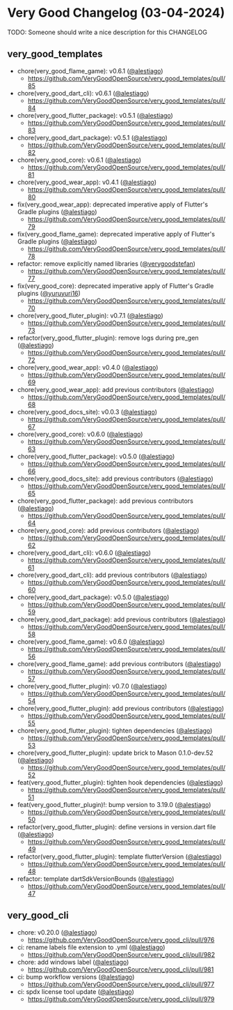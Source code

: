 # Very Good Changelog (03-04-2024)

TODO: Someone should write a nice description for this CHANGELOG

## very_good_templates
- chore(very_good_flame_game): v0.6.1 ([@alestiago](https://github.com/alestiago))
	- https://github.com/VeryGoodOpenSource/very_good_templates/pull/85
- chore(very_good_dart_cli): v0.6.1 ([@alestiago](https://github.com/alestiago))
	- https://github.com/VeryGoodOpenSource/very_good_templates/pull/84
- chore(very_good_flutter_package): v0.5.1 ([@alestiago](https://github.com/alestiago))
	- https://github.com/VeryGoodOpenSource/very_good_templates/pull/83
- chore(very_good_dart_package): v0.5.1 ([@alestiago](https://github.com/alestiago))
	- https://github.com/VeryGoodOpenSource/very_good_templates/pull/82
- chore(very_good_core): v0.6.1 ([@alestiago](https://github.com/alestiago))
	- https://github.com/VeryGoodOpenSource/very_good_templates/pull/81
- chore(very_good_wear_app): v0.4.1 ([@alestiago](https://github.com/alestiago))
	- https://github.com/VeryGoodOpenSource/very_good_templates/pull/80
- fix(very_good_wear_app): deprecated imperative apply of Flutter's Gradle plugins ([@alestiago](https://github.com/alestiago))
	- https://github.com/VeryGoodOpenSource/very_good_templates/pull/79
- fix(very_good_flame_game): deprecated imperative apply of Flutter's Gradle plugins ([@alestiago](https://github.com/alestiago))
	- https://github.com/VeryGoodOpenSource/very_good_templates/pull/78
- refactor: remove explicitly named libraries ([@verygoodstefan](https://github.com/verygoodstefan))
	- https://github.com/VeryGoodOpenSource/very_good_templates/pull/77
- fix(very_good_core): deprecated imperative apply of Flutter's Gradle plugins ([@yuruyuri16](https://github.com/yuruyuri16))
	- https://github.com/VeryGoodOpenSource/very_good_templates/pull/70
- chore(very_good_fluter_plugin): v0.7.1 ([@alestiago](https://github.com/alestiago))
	- https://github.com/VeryGoodOpenSource/very_good_templates/pull/73
- refactor(very_good_flutter_plugin): remove logs during pre_gen ([@alestiago](https://github.com/alestiago))
	- https://github.com/VeryGoodOpenSource/very_good_templates/pull/72
- chore(very_good_wear_app): v0.4.0 ([@alestiago](https://github.com/alestiago))
	- https://github.com/VeryGoodOpenSource/very_good_templates/pull/69
- chore(very_good_wear_app): add previous contributors ([@alestiago](https://github.com/alestiago))
	- https://github.com/VeryGoodOpenSource/very_good_templates/pull/68
- chore(very_good_docs_site): v0.0.3 ([@alestiago](https://github.com/alestiago))
	- https://github.com/VeryGoodOpenSource/very_good_templates/pull/67
- chore(very_good_core): v0.6.0 ([@alestiago](https://github.com/alestiago))
	- https://github.com/VeryGoodOpenSource/very_good_templates/pull/63
- chore(very_good_flutter_package): v0.5.0 ([@alestiago](https://github.com/alestiago))
	- https://github.com/VeryGoodOpenSource/very_good_templates/pull/66
- chore(very_good_docs_site): add previous contributors ([@alestiago](https://github.com/alestiago))
	- https://github.com/VeryGoodOpenSource/very_good_templates/pull/65
- chore(very_good_flutter_package): add previous contributors ([@alestiago](https://github.com/alestiago))
	- https://github.com/VeryGoodOpenSource/very_good_templates/pull/64
- chore(very_good_core): add previous contributors ([@alestiago](https://github.com/alestiago))
	- https://github.com/VeryGoodOpenSource/very_good_templates/pull/62
- chore(very_good_dart_cli): v0.6.0 ([@alestiago](https://github.com/alestiago))
	- https://github.com/VeryGoodOpenSource/very_good_templates/pull/61
- chore(very_good_dart_cli): add previous contributors ([@alestiago](https://github.com/alestiago))
	- https://github.com/VeryGoodOpenSource/very_good_templates/pull/60
- chore(very_good_dart_package): v0.5.0 ([@alestiago](https://github.com/alestiago))
	- https://github.com/VeryGoodOpenSource/very_good_templates/pull/59
- chore(very_good_dart_package): add previous contributors ([@alestiago](https://github.com/alestiago))
	- https://github.com/VeryGoodOpenSource/very_good_templates/pull/58
- chore(very_good_flame_game): v0.6.0 ([@alestiago](https://github.com/alestiago))
	- https://github.com/VeryGoodOpenSource/very_good_templates/pull/56
- chore(very_good_flame_game): add previous contributors ([@alestiago](https://github.com/alestiago))
	- https://github.com/VeryGoodOpenSource/very_good_templates/pull/57
- chore(very_good_flutter_plugin): v0.7.0 ([@alestiago](https://github.com/alestiago))
	- https://github.com/VeryGoodOpenSource/very_good_templates/pull/54
- chore(very_good_flutter_plugin): add previous contributors ([@alestiago](https://github.com/alestiago))
	- https://github.com/VeryGoodOpenSource/very_good_templates/pull/55
- chore(very_good_flutter_plugin): tighten dependencies ([@alestiago](https://github.com/alestiago))
	- https://github.com/VeryGoodOpenSource/very_good_templates/pull/53
- chore(very_good_flutter_plugin): update brick to Mason 0.1.0-dev.52 ([@alestiago](https://github.com/alestiago))
	- https://github.com/VeryGoodOpenSource/very_good_templates/pull/52
- feat(very_good_flutter_plugin): tighten hook dependencies ([@alestiago](https://github.com/alestiago))
	- https://github.com/VeryGoodOpenSource/very_good_templates/pull/51
- feat(very_good_flutter_plugin)!: bump version to 3.19.0 ([@alestiago](https://github.com/alestiago))
	- https://github.com/VeryGoodOpenSource/very_good_templates/pull/50
- refactor(very_good_flutter_plugin): define versions in version.dart file ([@alestiago](https://github.com/alestiago))
	- https://github.com/VeryGoodOpenSource/very_good_templates/pull/49
- refactor(very_good_flutter_plugin): template flutterVersion ([@alestiago](https://github.com/alestiago))
	- https://github.com/VeryGoodOpenSource/very_good_templates/pull/48
- refactor: template dartSdkVersionBounds ([@alestiago](https://github.com/alestiago))
	- https://github.com/VeryGoodOpenSource/very_good_templates/pull/47

## very_good_cli
- chore: v0.20.0 ([@alestiago](https://github.com/alestiago))
	- https://github.com/VeryGoodOpenSource/very_good_cli/pull/976
- ci: rename labels file extension to .yml ([@alestiago](https://github.com/alestiago))
	- https://github.com/VeryGoodOpenSource/very_good_cli/pull/982
- chore: add windows label ([@alestiago](https://github.com/alestiago))
	- https://github.com/VeryGoodOpenSource/very_good_cli/pull/981
- ci: bump workflow versions ([@alestiago](https://github.com/alestiago))
	- https://github.com/VeryGoodOpenSource/very_good_cli/pull/977
- ci: spdx license tool update ([@alestiago](https://github.com/alestiago))
	- https://github.com/VeryGoodOpenSource/very_good_cli/pull/979
